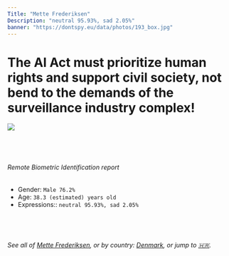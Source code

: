 ```yaml
---
Title: "Mette Frederiksen"
Description: "neutral 95.93%, sad 2.05%"
banner: "https://dontspy.eu/data/photos/193_box.jpg"
---
```


# The AI Act must prioritize human rights and support civil society, not bend to the demands of the surveillance industry complex!

<link rel="stylesheet" type="text/css" href="/css/blog.css" />

<div class="is-fake" hidden>

_This image is **clearly fake**_, yet we [continue to collect them because the AI Act negotiations](/blog/why-deepfake/) are heading in a direction that will only make people's lives more complicated. For a more in-depth explanation, read: [Double threat: why losing the battle against Face Biometrics would fuel the proliferation of deepfakes](/blog/the-dual-threat-how-losing-the-biometric-battle-fuels-deepfake-proliferation/).


</div>

<!-- <img src="https://dontspy.eu/data/photos/54_box.jpg" /> -->
<img src="https://dontspy.eu/data/photos/193_box.jpg" />

## <br>

###### Remote Biometric Identification report

* <span class="label">Gender:</span> `Male 76.2%`
* <span class="label">Age:</span> `38.3 (estimated) years old`
* <span class="label">Expressions::</span> `neutral 95.93%, sad 2.05%`

## <br>

###### See all of [Mette Frederiksen](/policymaker#Mette%20Frederiksen), or by country: [Denmark](/country#Denmark), or jump to [🇭🇷](/x/25).

## <br>
